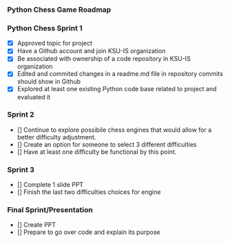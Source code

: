 ### Python Chess Game Roadmap
### Python Chess Sprint 1
- [x] Approved topic for project
- [x] Have a Github account and join KSU-IS organization
- [x] Be associated with ownership of a code repository in KSU-IS organization
- [x] Edited and commited changes in a readme.md file in repository commits should show in Github
- [x] Explored at least one existing Python code base related to project and evaluated it
### Sprint 2
- [] Continue to explore possibile chess engines that would allow for a better difficulty adjustment.
- [] Create an option for someone to select 3 different difficulties
- [] Have at least one difficulty be functional by this point.
### Sprint 3
- [] Complete 1 slide PPT
- [] Finish the last two difficulties choices for engine
### Final Sprint/Presentation
- [] Create PPT
- [] Prepare to go over code and explain its purpose